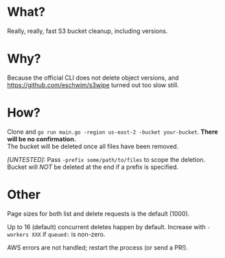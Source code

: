# What?
Really, really, fast S3 bucket cleanup, including versions.

# Why?
Because the official CLI does not delete object versions, and https://github.com/eschwim/s3wipe turned out too slow still.

# How?
Clone and `go run main.go -region us-east-2 -bucket your-bucket`. 
**There will be no confirmation.**  
The bucket will be deleted once all files have been removed.

*[UNTESTED]:* Pass `-prefix some/path/to/files` to scope the deletion.  Bucket will *NOT* be deleted at the end if a prefix is specified.

# Other
Page sizes for both list and delete requests is the default (1000).

Up to 16 (default) concurrent deletes happen by default.  Increase with `-workers XXX` if `queued:` is non-zero.

AWS errors are not handled; restart the process (or send a PR!).
